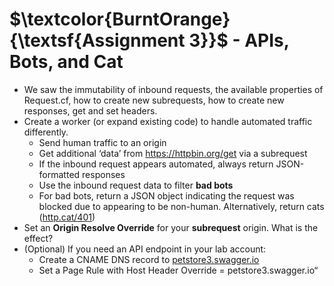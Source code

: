 # $\textcolor{BurntOrange}{\textsf{Assignment  3}}$ - APIs, Bots, and Cat
 - We saw the immutability of inbound requests, the available properties of Request.cf, how to create new subrequests, how to create new responses, get and set headers.  
 - Create a worker (or expand existing code) to handle automated traffic differently.
   - Send human traffic to an origin
   - Get additional ‘data’  from https://httpbin.org/get via a subrequest
   - If the inbound request appears automated, always return JSON-formatted responses
   - Use the inbound request data to filter **bad bots**
   - For bad bots, return a JSON object indicating the request was blocked due to appearing to be non-human. Alternatively, return cats ([http.cat/401](https://http.cat/401))  
- Set an **Origin Resolve Override** for your **subrequest** origin. What is the effect?  
- (Optional) If you need an API endpoint in your lab account:
  - Create a CNAME DNS record to [petstore3.swagger.io](https://petstore3.swagger.io)
  - Set a Page Rule with Host Header Override = petstore3.swagger.io“
